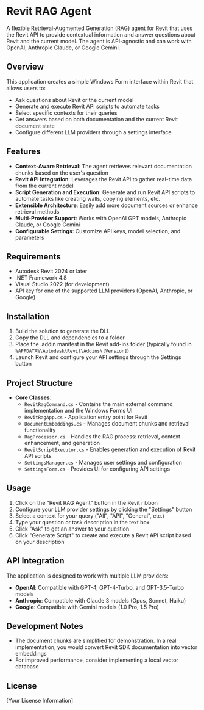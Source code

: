 # Revit RAG Agent

A flexible Retrieval-Augmented Generation (RAG) agent for Revit that uses the Revit API to provide contextual information and answer questions about Revit and the current model. The agent is API-agnostic and can work with OpenAI, Anthropic Claude, or Google Gemini.

## Overview

This application creates a simple Windows Form interface within Revit that allows users to:
- Ask questions about Revit or the current model
- Generate and execute Revit API scripts to automate tasks
- Select specific contexts for their queries
- Get answers based on both documentation and the current Revit document state
- Configure different LLM providers through a settings interface

## Features

- **Context-Aware Retrieval**: The agent retrieves relevant documentation chunks based on the user's question
- **Revit API Integration**: Leverages the Revit API to gather real-time data from the current model
- **Script Generation and Execution**: Generate and run Revit API scripts to automate tasks like creating walls, copying elements, etc.
- **Extensible Architecture**: Easily add more document sources or enhance retrieval methods
- **Multi-Provider Support**: Works with OpenAI GPT models, Anthropic Claude, or Google Gemini
- **Configurable Settings**: Customize API keys, model selection, and parameters

## Requirements

- Autodesk Revit 2024 or later
- .NET Framework 4.8
- Visual Studio 2022 (for development)
- API key for one of the supported LLM providers (OpenAI, Anthropic, or Google)

## Installation

1. Build the solution to generate the DLL
2. Copy the DLL and dependencies to a folder
3. Place the .addin manifest in the Revit add-ins folder (typically found in `%APPDATA%\Autodesk\Revit\Addins\[Version]`)
4. Launch Revit and configure your API settings through the Settings button

## Project Structure

- **Core Classes**:
  - `RevitRagCommand.cs` - Contains the main external command implementation and the Windows Forms UI
  - `RevitRagApp.cs` - Application entry point for Revit
  - `DocumentEmbeddings.cs` - Manages document chunks and retrieval functionality
  - `RagProcessor.cs` - Handles the RAG process: retrieval, context enhancement, and generation
  - `RevitScriptExecutor.cs` - Enables generation and execution of Revit API scripts
  - `SettingsManager.cs` - Manages user settings and configuration
  - `SettingsForm.cs` - Provides UI for configuring API settings

## Usage

1. Click on the "Revit RAG Agent" button in the Revit ribbon
2. Configure your LLM provider settings by clicking the "Settings" button
3. Select a context for your query ("All", "API", "General", etc.)
4. Type your question or task description in the text box
5. Click "Ask" to get an answer to your question
6. Click "Generate Script" to create and execute a Revit API script based on your description

## API Integration

The application is designed to work with multiple LLM providers:

- **OpenAI**: Compatible with GPT-4, GPT-4-Turbo, and GPT-3.5-Turbo models
- **Anthropic**: Compatible with Claude 3 models (Opus, Sonnet, Haiku)
- **Google**: Compatible with Gemini models (1.0 Pro, 1.5 Pro)

## Development Notes

- The document chunks are simplified for demonstration. In a real implementation, you would convert Revit SDK documentation into vector embeddings
- For improved performance, consider implementing a local vector database

## License

[Your License Information]